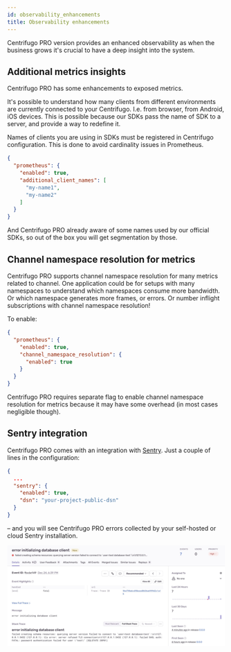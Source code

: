```yaml
---
id: observability_enhancements
title: Observability enhancements
---
```


Centrifugo PRO version provides an enhanced observability as when the business grows it's crucial to have a deep insight into the system.

## Additional metrics insights

Centrifugo PRO has some enhancements to exposed metrics.

It's possible to understand how many clients from different environments are currently connected to your Centrifugo. I.e. from browser, from Android, iOS devices. This is possible because our SDKs pass the name of SDK to a server, and provide a way to redefine it.

Names of clients you are using in SDKs must be registered in Centrifugo configuration. This is done to avoid cardinality issues in Prometheus.

```json title="config.json"
{
  "prometheus": {
    "enabled": true,
    "additional_client_names": [
      "my-name1",
      "my-name2"
    ]
  }
}
```

And Centrifugo PRO already aware of some names used by our official SDKs, so out of the box you will get segmentation by those.

## Channel namespace resolution for metrics

Centrifugo PRO supports channel namespace resolution for many metrics related to channel. One application could be for setups with many namespaces to understand which namespaces consume more bandwidth. Or which namespace generates more frames, or errors. Or number inflight subscriptions with channel namespace resolution!

To enable:

```json title="config.json"
{
  "prometheus": {
    "enabled": true,
    "channel_namespace_resolution": {
      "enabled": true
    }
  }
}
```

Centrifugo PRO requires separate flag to enable channel namespace resolution for metrics because it may have some overhead (in most cases negligible though).

## Sentry integration

Centrifugo PRO comes with an integration with [Sentry](https://sentry.io/). Just a couple of lines in the configuration:

```json
{
  ...
  "sentry": {
    "enabled": true,
    "dsn": "your-project-public-dsn"
  }
}
```

– and you will see Centrifugo PRO errors collected by your self-hosted or cloud Sentry installation.

<img src="/img/sentry.jpg" />
